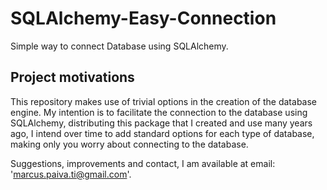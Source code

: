 # SQLAlchemy-Easy-Connection
Simple way to connect Database using SQLAlchemy.
## Project motivations
This repository makes use of trivial options in the creation of the database engine.
My intention is to facilitate the connection to the database using SQLAlchemy, distributing this package that I created and use many years ago, I intend over time to add standard options for each type of database, making only you worry about connecting to the database.


Suggestions, improvements and contact, I am available at email: 'marcus.paiva.ti@gmail.com'.